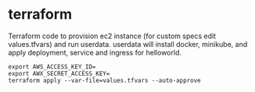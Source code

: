 # terraform
Terraform code to provision ec2 instance (for custom specs edit values.tfvars) and run userdata.
userdata will install docker, minikube, and apply deployment, service and ingress for helloworld.

```
export AWS_ACCESS_KEY_ID=
export AWX_SECRET_ACCESS_KEY=
terraform apply --var-file=values.tfvars --auto-approve
```
